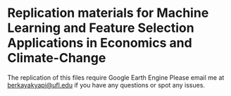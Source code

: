 # Replication materials for Machine Learning and Feature Selection Applications in Economics and Climate-Change
The replication of this files require Google Earth Engine
Please email me at berkayakyapi@ufl.edu if you have any questions or spot any issues.
